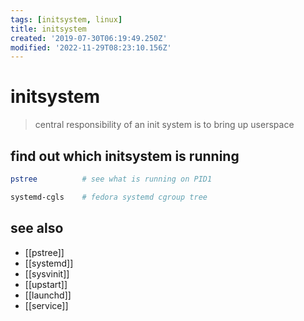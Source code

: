 ```yaml
---
tags: [initsystem, linux]
title: initsystem
created: '2019-07-30T06:19:49.250Z'
modified: '2022-11-29T08:23:10.156Z'
---
```


# initsystem

> central responsibility of an init system is to bring up userspace

## find out which initsystem is running

```sh
pstree          # see what is running on PID1

systemd-cgls    # fedora systemd cgroup tree
```

## see also

- [[pstree]]
- [[systemd]]
- [[sysvinit]]
- [[upstart]]
- [[launchd]]
- [[service]]
